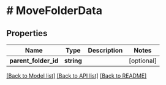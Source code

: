 # # MoveFolderData

## Properties

Name | Type | Description | Notes
------------ | ------------- | ------------- | -------------
**parent_folder_id** | **string** |  | [optional]

[[Back to Model list]](../../README.md#models) [[Back to API list]](../../README.md#endpoints) [[Back to README]](../../README.md)
